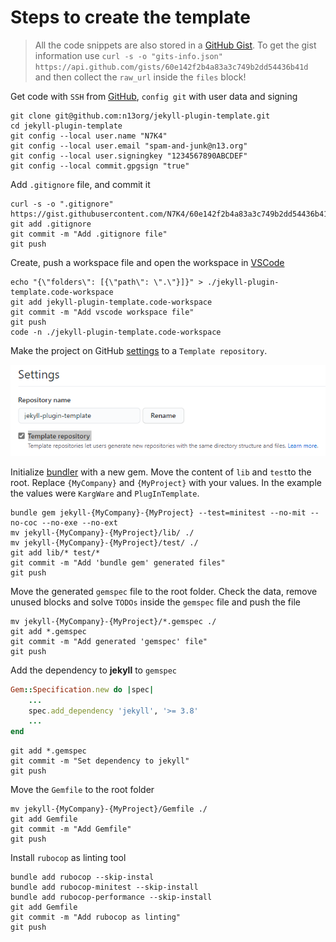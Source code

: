 # Steps to create the template

> All the code snippets are also stored in a [GitHub Gist](https://gist.github.com/N7K4/60e142f2b4a83a3c749b2dd54436b41d). To get the gist information use 
`curl -s -o "gits-info.json" https://api.github.com/gists/60e142f2b4a83a3c749b2dd54436b41d ` and then collect the `raw_url` inside the `files` block!

Get code with `SSH` from [GitHub](https://github.com/n13org/jekyll-plugin-template), `config git` with user data and signing

```shell
git clone git@github.com:n13org/jekyll-plugin-template.git
cd jekyll-plugin-template
git config --local user.name "N7K4"
git config --local user.email "spam-and-junk@n13.org"
git config --local user.signingkey "1234567890ABCDEF"
git config --local commit.gpgsign "true"
```

Add `.gitignore` file, and commit it

```shell
curl -s -o ".gitignore" https://gist.githubusercontent.com/N7K4/60e142f2b4a83a3c749b2dd54436b41d/raw/b7c56985829f2574340b26a8fb46af34588c1e1f/.gitignore
git add .gitignore
git commit -m "Add .gitignore file"
git push
```

Create, push a workspace file and open the workspace in [VSCode](https://code.visualstudio.com/)

```shell
echo "{\"folders\": [{\"path\": \".\"}]}" > ./jekyll-plugin-template.code-workspace
git add jekyll-plugin-template.code-workspace
git commit -m "Add vscode workspace file"
git push
code -n ./jekyll-plugin-template.code-workspace
```

Make the project on GitHub [settings](https://github.com/n13org/jekyll-plugin-template/settings) to a `Template repository`.

![GitHub project settings - template repository](docu-img/TemplateRepository.png)

Initialize [bundler](https://bundler.io/man/bundle-gem.1.html) with a new gem. Move the content of `lib` and `test`to the root. Replace `{MyCompany}` and `{MyProject}` with your values. In the example the values were `KargWare` and `PlugInTemplate`.

```shell
bundle gem jekyll-{MyCompany}-{MyProject} --test=minitest --no-mit --no-coc --no-exe --no-ext
mv jekyll-{MyCompany}-{MyProject}/lib/ ./
mv jekyll-{MyCompany}-{MyProject}/test/ ./
git add lib/* test/*
git commit -m "Add 'bundle gem' generated files"
git push
```

Move the generated `gemspec` file to the root folder. Check the data, remove unused blocks and solve `TODOs` inside the `gemspec` file and push the file

```shell
mv jekyll-{MyCompany}-{MyProject}/*.gemspec ./
git add *.gemspec
git commit -m "Add generated 'gemspec' file"
git push
```

Add the dependency to **jekyll** to `gemspec`

```ruby
Gem::Specification.new do |spec|
    ...
    spec.add_dependency 'jekyll', '>= 3.8'
    ...
end
```

```shell
git add *.gemspec
git commit -m "Set dependency to jekyll"
git push
```

Move the `Gemfile` to the root folder

```shell
mv jekyll-{MyCompany}-{MyProject}/Gemfile ./
git add Gemfile
git commit -m "Add Gemfile"
git push
```

Install `rubocop` as linting tool

```
bundle add rubocop --skip-instal
bundle add rubocop-minitest --skip-install
bundle add rubocop-performance --skip-install
git add Gemfile
git commit -m "Add rubocop as linting"
git push
```